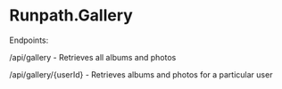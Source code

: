 # Runpath.Gallery


Endpoints:

/api/gallery - Retrieves all albums and photos

/api/gallery/{userId} - Retrieves albums and photos for a particular user
